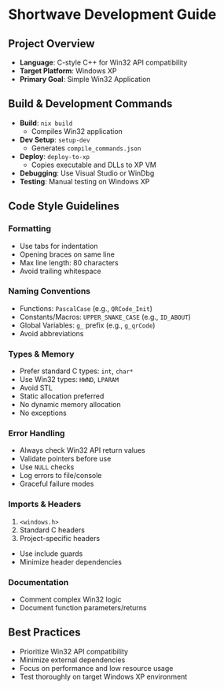 # Shortwave Development Guide

## Project Overview
- **Language**: C-style C++ for Win32 API compatibility
- **Target Platform**: Windows XP
- **Primary Goal**: Simple Win32 Application

## Build & Development Commands
- **Build**: `nix build`
  - Compiles Win32 application
- **Dev Setup**: `setup-dev`
  - Generates `compile_commands.json`
- **Deploy**: `deploy-to-xp`
  - Copies executable and DLLs to XP VM
- **Debugging**: Use Visual Studio or WinDbg
- **Testing**: Manual testing on Windows XP

## Code Style Guidelines

### Formatting
- Use tabs for indentation
- Opening braces on same line
- Max line length: 80 characters
- Avoid trailing whitespace

### Naming Conventions
- Functions: `PascalCase` (e.g., `QRCode_Init`)
- Constants/Macros: `UPPER_SNAKE_CASE` (e.g., `ID_ABOUT`)
- Global Variables: `g_` prefix (e.g., `g_qrCode`)
- Avoid abbreviations

### Types & Memory
- Prefer standard C types: `int`, `char*`
- Use Win32 types: `HWND`, `LPARAM`
- Avoid STL
- Static allocation preferred
- No dynamic memory allocation
- No exceptions

### Error Handling
- Always check Win32 API return values
- Validate pointers before use
- Use `NULL` checks
- Log errors to file/console
- Graceful failure modes

### Imports & Headers
1. `<windows.h>`
2. Standard C headers
3. Project-specific headers
- Use include guards
- Minimize header dependencies

### Documentation
- Comment complex Win32 logic
- Document function parameters/returns

## Best Practices
- Prioritize Win32 API compatibility
- Minimize external dependencies
- Focus on performance and low resource usage
- Test thoroughly on target Windows XP environment